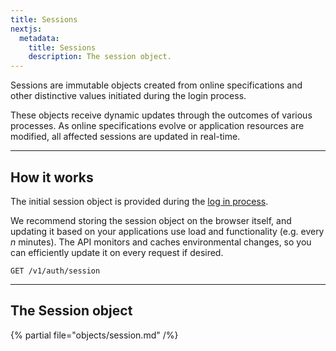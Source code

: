 ```yaml
---
title: Sessions
nextjs:
  metadata:
    title: Sessions
    description: The session object.
---
```


Sessions are immutable objects created from online specifications and other distinctive values initiated during the login process. 

These objects receive dynamic updates through the outcomes of various processes. As online specifications evolve or application resources are modified, all affected sessions are updated in real-time.

---

## How it works

The initial session object is provided during the [log in process](/docs/login).

We recommend storing the session object on the browser itself, and updating it based on your applications use load and functionality (e.g. every _n_ minutes). The API monitors and caches environmental changes, so you can efficiently update it on every request if desired.

```shell
GET /v1/auth/session
```


---

## The Session object

{% partial file="objects/session.md" /%}

